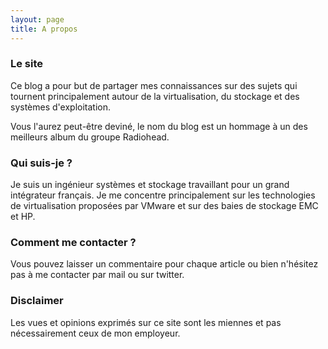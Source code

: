 ```yaml
---
layout: page
title: A propos
---
```


### Le site
Ce blog a pour but de partager mes connaissances sur des sujets qui tournent principalement autour de la virtualisation, du stockage et des systèmes d'exploitation.

Vous l'aurez peut-être deviné, le nom du blog est un hommage à un des meilleurs album du groupe Radiohead.

### Qui suis-je ?
Je suis un ingénieur systèmes et stockage travaillant pour un grand intégrateur français. Je me concentre  principalement sur les technologies de virtualisation proposées par VMware et sur des baies de stockage EMC et HP.

### Comment me contacter ?
Vous pouvez laisser un commentaire pour chaque article ou bien n'hésitez pas à me contacter par mail ou sur twitter.

<p>
     <a href="{{ site.author.url }}"><i class="fa fa-twitter fa-3x"></i></a>
     <a href="mailto:{{ site.author.email }}"><i class="fa fa-envelope-o fa-3x"></i></a>
</p>

### Disclaimer
Les vues et opinions exprimés sur ce site sont les miennes et pas nécessairement ceux de mon employeur.
